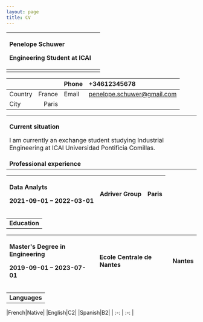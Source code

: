 ```yaml
---
layout: page
title: CV
---
```

|<p>**Penelope**  **Schuwer**</p><p>Engineering Student at ICAI</p>||
| :- | :- |
|||

|||Phone|+34612345678|
| :- | -: | :- | :- |
|Country|France|Email|penelope.schuwer@gmail.com|
|City|Paris||

||
| :- |
|<p>**Current situation**</p><p>I am currently an exchange student studying Industrial Engineering at ICAI Universidad Pontificia Comillas.</p>|
|**Professional experience** |

|<p>**Data Analyts** </p><p>2021-09-01 – 2022-03-01</p>|<p>**Adriver Group**</p><p></p>|Paris|
| :- | :- | -: |

||
| :- |
|**Education**|

|<p>**Master's Degree in Engineering**</p><p>2019-09-01 – 2023-07-01</p>|<p>**Ecole Centrale de Nantes**</p><p></p>|Nantes|
| :- | :- | -: |

||
| :- |
|**Languages**|

|French|Native|
|English|C2|
|Spanish|B2|
| :-: | :-: |

||
| :- |


